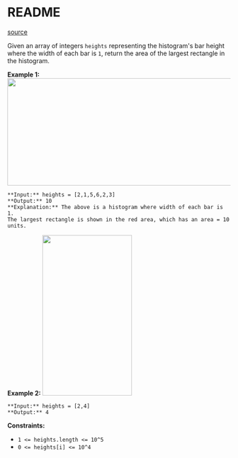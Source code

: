 # README #
[source](https://leetcode.com/problems/largest-rectangle-in-histogram/)

Given an array of integers `heights` representing the histogram's bar height where the width of each bar is `1`, return the area of the largest rectangle in the histogram.


**Example 1:**
<img alt="" src="https://assets.leetcode.com/uploads/2021/01/04/histogram.jpg" style="width: 522px; height: 242px;" />
```
**Input:** heights = [2,1,5,6,2,3]
**Output:** 10
**Explanation:** The above is a histogram where width of each bar is 1.
The largest rectangle is shown in the red area, which has an area = 10 units.
```

**Example 2:**
<img alt="" src="https://assets.leetcode.com/uploads/2021/01/04/histogram-1.jpg" style="width: 202px; height: 362px;" />
```
**Input:** heights = [2,4]
**Output:** 4
```


**Constraints:**


+ `1 <= heights.length <= 10^5`
+ `0 <= heights[i] <= 10^4`


